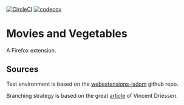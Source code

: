 [![CircleCI](https://circleci.com/gh/gergooo/MoviesAndVegetables/tree/rotten-score-on-imdb.svg?style=svg&circle-token=deac9a2ced9ed3937ff44eb0f9cf3f63aa6bff08)](https://circleci.com/gh/gergooo/MoviesAndVegetables/tree/rotten-score-on-imdb)  [![codecov](https://codecov.io/gh/gergooo/MoviesAndVegetables/branch/rotten-score-on-imdb/graph/badge.svg?token=nUY2twqHRv)](https://codecov.io/gh/gergooo/MoviesAndVegetables)


# Movies and Vegetables
A Firefox extension.

## Sources
Test environment is based on the [webextensions-jsdom](https://github.com/webexts/webextensions-jsdom) github repo.

Branching strategy is based on the great [article](https://nvie.com/posts/a-successful-git-branching-model/) of Vincent Driessen.
